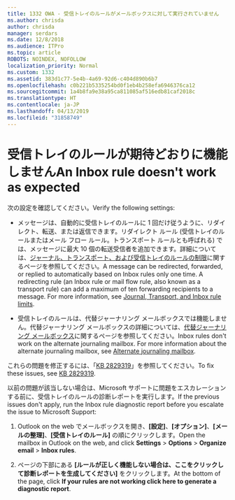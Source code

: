```yaml
---
title: 1332 OWA - 受信トレイのルールがメールボックスに対して実行されていません
ms.author: chrisda
author: chrisda
manager: serdars
ms.date: 12/8/2018
ms.audience: ITPro
ms.topic: article
ROBOTS: NOINDEX, NOFOLLOW
localization_priority: Normal
ms.custom: 1332
ms.assetid: 383d1c77-5e4b-4a69-92d6-c404d890b6b7
ms.openlocfilehash: c0b221b5335254bd0f1eb4b258efa6946376ca12
ms.sourcegitcommit: 1a4b8fa9e38a95ca811085af516edb81caf2018c
ms.translationtype: HT
ms.contentlocale: ja-JP
ms.lasthandoff: 04/13/2019
ms.locfileid: "31858749"
---
```

# <a name="an-inbox-rule-doesnt-work-as-expected"></a><span data-ttu-id="be5b4-102">受信トレイのルールが期待どおりに機能しません</span><span class="sxs-lookup"><span data-stu-id="be5b4-102">An Inbox rule doesn't work as expected</span></span>

<span data-ttu-id="be5b4-103">次の設定を確認してください。</span><span class="sxs-lookup"><span data-stu-id="be5b4-103">Verify the following settings:</span></span>

- <span data-ttu-id="be5b4-p101">メッセージは、自動的に受信トレイのルールに 1 回だけ従うように、リダイレクト、転送、または返信できます。リダイレクト ルール (受信トレイのルールまたはメール フロー ルール。トランスポート ルールとも呼ばれる) では、メッセージに最大 10 個の転送受信者を追加できます。詳細については、[ジャーナル、トランスポート、および受信トレイのルールの制限](https://docs.microsoft.com/office365/servicedescriptions/exchange-online-service-description/exchange-online-limits)に関するページを参照してください。</span><span class="sxs-lookup"><span data-stu-id="be5b4-p101">A message can be redirected, forwarded, or replied to automatically based on Inbox rules only one time. A redirecting rule (an Inbox rule or mail flow rule, also known as a transport rule) can add a maximum of ten forwarding recipients to a message. For more information, see [Journal, Transport, and Inbox rule limits](https://docs.microsoft.com/office365/servicedescriptions/exchange-online-service-description/exchange-online-limits).</span></span>

- <span data-ttu-id="be5b4-p102">受信トレイのルールは、代替ジャーナリング メールボックスでは機能しません。代替ジャーナリング メールボックスの詳細については、[代替ジャーナリング メールボックス](https://docs.microsoft.com/Exchange/security-and-compliance/journaling/journaling#alternate-journaling-mailbox)に関するページを参照してください。</span><span class="sxs-lookup"><span data-stu-id="be5b4-p102">Inbox rules don't work on the alternate journaling mailbox. For more information about the alternate journaling mailbox, see [Alternate journaling mailbox](https://docs.microsoft.com/Exchange/security-and-compliance/journaling/journaling#alternate-journaling-mailbox).</span></span>

<span data-ttu-id="be5b4-109">これらの問題を修正するには、「[KB 2829319](https://support.microsoft.com/kb/2829319)」を参照してください。</span><span class="sxs-lookup"><span data-stu-id="be5b4-109">To fix these issues, see [KB 2829319](https://support.microsoft.com/kb/2829319).</span></span>

<span data-ttu-id="be5b4-110">以前の問題が該当しない場合は、Microsoft サポートに問題をエスカレーションする前に、受信トレイのルールの診断レポートを実行します。</span><span class="sxs-lookup"><span data-stu-id="be5b4-110">If the previous issues don't apply, run the Inbox rule diagnostic report before you escalate the issue to Microsoft Support:</span></span>

1. <span data-ttu-id="be5b4-111">Outlook on the web でメールボックスを開き、**[設定]**、**[オプション]**、**[メールの整理]**、**[受信トレイのルール]** の順にクリックします。</span><span class="sxs-lookup"><span data-stu-id="be5b4-111">Open the mailbox in Outlook on the web, and click **Settings** \> **Options** \> **Organize email** \> **Inbox rules**.</span></span>

2. <span data-ttu-id="be5b4-112">ページの下部にある **[ルールが正しく機能しない場合は、ここをクリックして診断レポートを生成してください]** をクリックします。</span><span class="sxs-lookup"><span data-stu-id="be5b4-112">At the bottom of the page, click **If your rules are not working click here to generate a diagnostic report**.</span></span>
